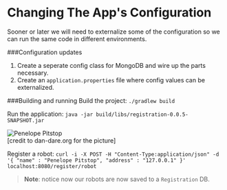 Changing The App's Configuration
===
Sooner or later we will need to externalize some of the configuration so we can run the same code in different environments.

###Configuration updates
1. Create a seperate config class for MongoDB and wire up the parts necessary.
2. Create an `application.properties` file where config values can be externalized.

###Building and running
Build the project:
`./gradlew build`

Run the application:
`java -jar build/libs/registration-0.0.5-SNAPSHOT.jar`

![Penelope Pitstop](http://www.dan-dare.org/Dan%20FRD/CompactPussycatAni.gif)   
[credit to dan-dare.org for the picture]

Register a robot:
`curl -i -X POST -H "Content-Type:application/json" -d '{ "name" : "Penelope Pitstop", "address" : "127.0.0.1" }' localhost:8080/register/robot`

> **Note**: notice now our robots are now saved to a `Registration` DB.
